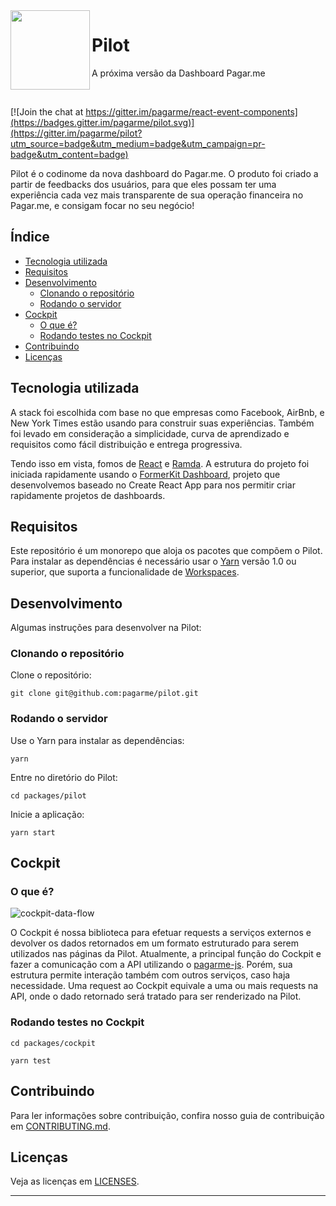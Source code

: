 <img src="https://avatars1.githubusercontent.com/u/3846050?v=4&s=200" width="127px" height="127px" align="left"/>

# Pilot

A próxima versão da Dashboard Pagar.me

<br>

[![Join the chat at https://gitter.im/pagarme/react-event-components](https://badges.gitter.im/pagarme/pilot.svg)](https://gitter.im/pagarme/pilot?utm_source=badge&utm_medium=badge&utm_campaign=pr-badge&utm_content=badge)
<br>


Pilot é o codinome da nova dashboard do Pagar.me. O produto foi criado
a partir de feedbacks dos usuários, para que eles possam ter uma
experiência cada vez mais transparente de sua operação financeira no
Pagar.me, e consigam focar no seu negócio!

## Índice

- [Tecnologia utilizada](#tecnologia-utilizada)
- [Requisitos](#requisitos)
- [Desenvolvimento](#desenvolvimento)
	- [Clonando o repositório](#clonando-o-repositorio)
	- [Rodando o servidor](#rodando-o-servidor)
- [Cockpit](#cockpit)
	- [O que é?](#o-que-é)
	- [Rodando testes no Cockpit](#rodando-testes-no-cockpit)
- [Contribuindo](#contribuindo)
- [Licenças](#licencas)

## Tecnologia utilizada

A stack foi escolhida com base no que empresas como Facebook, AirBnb,
e New York Times estão usando para construir suas experiências. Também foi
levado em consideração a simplicidade, curva de aprendizado e requisitos
como fácil distribuição e entrega progressiva.

Tendo isso em vista, fomos de [React](http://github.com/facebook/react) e [Ramda](https://github.com/ramda/ramda). 
A estrutura do projeto foi iniciada rapidamente usando o [FormerKit Dashboard](https://github.com/pagarme/react-scripts-former-kit-dashboard),
projeto que desenvolvemos baseado no Create React App para nos permitir
criar rapidamente projetos de dashboards.

## Requisitos

Este repositório é um monorepo que aloja os pacotes que compõem o Pilot.
Para instalar as dependências é necessário usar o
[Yarn](https://yarnpkg.com/en) versão 1.0 ou superior, que suporta a
funcionalidade de [Workspaces](https://yarnpkg.com/lang/en/docs/workspaces/).

## Desenvolvimento

Algumas instruções para desenvolver na Pilot:

### Clonando o repositório

Clone o repositório:

```
git clone git@github.com:pagarme/pilot.git
```

### Rodando o servidor

Use o Yarn para instalar as dependências:

```
yarn
```

Entre no diretório do Pilot:

```
cd packages/pilot
```

Inicie a aplicação:

```
yarn start
```

## Cockpit

### O que é?

![cockpit-data-flow](https://user-images.githubusercontent.com/20358128/42246516-48de3114-7ef3-11e8-8428-8b3462b7eb92.png)

O Cockpit é nossa biblioteca para efetuar requests a serviços externos e devolver os dados retornados em um formato estruturado para serem utilizados nas páginas da Pilot. Atualmente, a principal função do Cockpit e fazer a comunicação com a API utilizando o [pagarme-js](https://github.com/pagarme/pagarme-js). Porém, sua estrutura permite interação também com outros serviços, caso haja necessidade. Uma request ao Cockpit equivale a uma ou mais requests na API, onde o dado retornado será tratado para ser renderizado na Pilot.

### Rodando testes no Cockpit

```
cd packages/cockpit
```

```
yarn test
```

## Contribuindo

Para ler informações sobre contribuição, confira nosso guia de contribuição em [CONTRIBUTING.md](CONTRIBUTING.md).

## Licenças

Veja as licenças em [LICENSES](LICENSES.md).

---

[milestones]: https://github.com/pagarme/pilot/milestones
[dashboard-pagarme]: https://dashboard.pagar.me
[react-styleguide]: https://github.com/pagarme/react-style-guide
[git-styleguide]: https://github.com/pagarme/git-style-guide
[storybook]: https://github.com/storybooks/storybook

